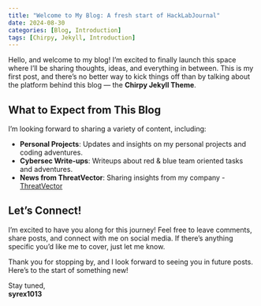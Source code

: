 ```yaml
---
title: "Welcome to My Blog: A fresh start of HackLabJournal"
date: 2024-08-30
categories: [Blog, Introduction]
tags: [Chirpy, Jekyll, Introduction]
---
```


Hello, and welcome to my blog! I’m excited to finally launch this space where I’ll be sharing thoughts, ideas, and everything in between. This is my first post, and there’s no better way to kick things off than by talking about the platform behind this blog — the **Chirpy Jekyll Theme**.

## What to Expect from This Blog

I’m looking forward to sharing a variety of content, including:

- **Personal Projects**: Updates and insights on my personal projects and coding adventures.
- **Cybersec Write-ups**: Writeups about red & blue team oriented tasks and adventures.
- **News from ThreatVector**: Sharing insights from my company - [ThreatVector](https://www.threatvector.com)

## Let’s Connect!

I’m excited to have you along for this journey! Feel free to leave comments, share posts, and connect with me on social media. If there’s anything specific you’d like me to cover, just let me know.

Thank you for stopping by, and I look forward to seeing you in future posts. Here’s to the start of something new!

Stay tuned,  
**syrex1013**
